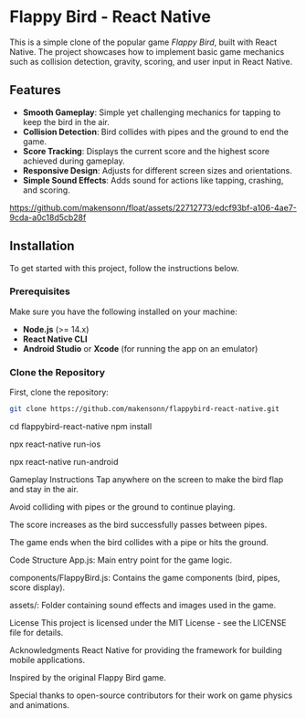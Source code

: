 # Flappy Bird - React Native

This is a simple clone of the popular game *Flappy Bird*, built with React Native. The project showcases how to implement basic game mechanics such as collision detection, gravity, scoring, and user input in React Native.

## Features
- **Smooth Gameplay**: Simple yet challenging mechanics for tapping to keep the bird in the air.
- **Collision Detection**: Bird collides with pipes and the ground to end the game.
- **Score Tracking**: Displays the current score and the highest score achieved during gameplay.
- **Responsive Design**: Adjusts for different screen sizes and orientations.
- **Simple Sound Effects**: Adds sound for actions like tapping, crashing, and scoring.

https://github.com/makensonn/float/assets/22712773/edcf93bf-a106-4ae7-9cda-a0c18d5cb28f

## Installation

To get started with this project, follow the instructions below.

### Prerequisites
Make sure you have the following installed on your machine:

- **Node.js** (>= 14.x)
- **React Native CLI**
- **Android Studio** or **Xcode** (for running the app on an emulator)

### Clone the Repository
First, clone the repository:

```bash
git clone https://github.com/makensonn/flappybird-react-native.git
```
cd flappybird-react-native
npm install

npx react-native run-ios

npx react-native run-android

Gameplay Instructions
Tap anywhere on the screen to make the bird flap and stay in the air.

Avoid colliding with pipes or the ground to continue playing.

The score increases as the bird successfully passes between pipes.

The game ends when the bird collides with a pipe or hits the ground.

Code Structure
App.js: Main entry point for the game logic.

components/FlappyBird.js: Contains the game components (bird, pipes, score display).

assets/: Folder containing sound effects and images used in the game.

License
This project is licensed under the MIT License - see the LICENSE file for details.

Acknowledgments
React Native for providing the framework for building mobile applications.

Inspired by the original Flappy Bird game.

Special thanks to open-source contributors for their work on game physics and animations.
